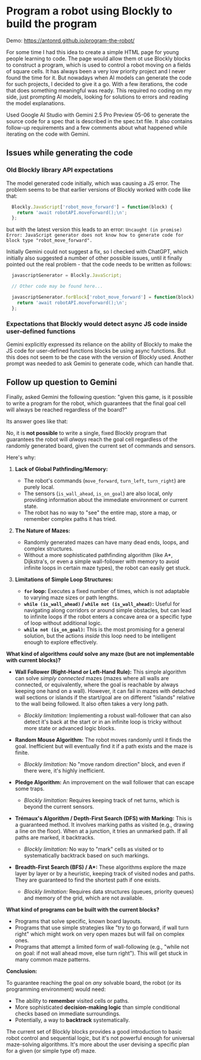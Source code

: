 # Program a robot using Blockly to build the program

Demo: https://antonrd.github.io/program-the-robot/

For some time I had this idea to create a simple HTML page for young people learning to code. The page would allow them ot use Blockly blocks to construct a program, which is used to control a robot moving on a fields of square cells. It has always been a very low priority project and I never found the time for it. But nowadays when AI models can generate the code for such projects, I decided to give it a go. With a few iterations, the code that does something meaningful was ready. This required no coding on my side, just prompting AI models, looking for solutions to errors and reading the model explanations.

Used Google AI Studio with Gemini 2.5 Pro Preview 05-06 to generate the source code for a spec that is described in the spec.txt file. It also contains follow-up requirements and a few comments about what happened while iterating on the code with Gemini.

## Issues while generating the code

### Old Blockly library API expectations

The model generated code initially, which was causing a JS error. The problem seems to be that earlier versions of Blockly worked with code like that:

```js
  Blockly.JavaScript['robot_move_forward'] = function(block) {
    return 'await robotAPI.moveForward();\n';
  };
```

but with the latest version this leads to an error: `Uncaught (in promise) Error: JavaScript generator does not know how to generate code for block type "robot_move_forward".`

Initially Gemini could not suggest a fix, so I checked with ChatGPT, which initially also suggested a number of other possible issues, until it finally pointed out the real problem - that the code needs to be written as follows:

```js
  javascriptGenerator = Blockly.JavaScript;

  // Other code may be found here...

  javascriptGenerator.forBlock['robot_move_forward'] = function(block) {
    return 'await robotAPI.moveForward();\n';
  };
```

### Expectations that Blockly would detect async JS code inside user-defined functions

Gemini explicitly expressed its reliance on the ability of Blockly to make the JS code for user-defined functions blocks be using async functions. But this does not seem to be the case with the version of Blockly used. Another prompt was needed to ask Gemini to generate code, which can handle that.

## Follow up question to Gemini

Finally, asked Gemini the following question: "given this game, is it possible to write a program for the robot, which guarantees that the final goal cell will always be reached regardless of the board?"

Its answer goes like that:

No, it is **not possible** to write a single, fixed Blockly program that guarantees the robot will *always* reach the goal cell regardless of the randomly generated board, given the current set of commands and sensors.

Here's why:

1.  **Lack of Global Pathfinding/Memory:**
    *   The robot's commands (`move_forward`, `turn_left`, `turn_right`) are purely local.
    *   The sensors (`is_wall_ahead`, `is_on_goal`) are also local, only providing information about the immediate environment or current state.
    *   The robot has no way to "see" the entire map, store a map, or remember complex paths it has tried.

2.  **The Nature of Mazes:**
    *   Randomly generated mazes can have many dead ends, loops, and complex structures.
    *   Without a more sophisticated pathfinding algorithm (like A\*, Dijkstra's, or even a simple wall-follower with memory to avoid infinite loops in certain maze types), the robot can easily get stuck.

3.  **Limitations of Simple Loop Structures:**
    *   **`for` loop:** Executes a fixed number of times, which is not adaptable to varying maze sizes or path lengths.
    *   **`while (is_wall_ahead)` / `while not (is_wall_ahead)`:** Useful for navigating along corridors or around simple obstacles, but can lead to infinite loops if the robot enters a concave area or a specific type of loop without additional logic.
    *   **`while not (is_on_goal)`:** This is the most promising for a general solution, but the actions *inside* this loop need to be intelligent enough to explore effectively.

**What kind of algorithms *could* solve any maze (but are not implementable with current blocks)?**

*   **Wall Follower (Right-Hand or Left-Hand Rule):** This simple algorithm can solve *simply connected* mazes (mazes where all walls are connected, or equivalently, where the goal is reachable by always keeping one hand on a wall). However, it can fail in mazes with detached wall sections or islands if the start/goal are on different "islands" relative to the wall being followed. It also often takes a very long path.
    *   *Blockly limitation:* Implementing a robust wall-follower that can also detect it's back at the start or in an infinite loop is tricky without more state or advanced logic blocks.

*   **Random Mouse Algorithm:** The robot moves randomly until it finds the goal. Inefficient but will eventually find it if a path exists and the maze is finite.
    *   *Blockly limitation:* No "move random direction" block, and even if there were, it's highly inefficient.

*   **Pledge Algorithm:** An improvement on the wall follower that can escape some traps.
    *   *Blockly limitation:* Requires keeping track of net turns, which is beyond the current sensors.

*   **Trémaux's Algorithm / Depth-First Search (DFS) with Marking:** This is a guaranteed method. It involves marking paths as visited (e.g., drawing a line on the floor). When at a junction, it tries an unmarked path. If all paths are marked, it backtracks.
    *   *Blockly limitation:* No way to "mark" cells as visited or to systematically backtrack based on such markings.

*   **Breadth-First Search (BFS) / A\*:** These algorithms explore the maze layer by layer or by a heuristic, keeping track of visited nodes and paths. They are guaranteed to find the shortest path if one exists.
    *   *Blockly limitation:* Requires data structures (queues, priority queues) and memory of the grid, which are not available.

**What kind of programs *can* be built with the current blocks?**

*   Programs that solve specific, known board layouts.
*   Programs that use simple strategies like "try to go forward, if wall turn right" which might work on very open mazes but will fail on complex ones.
*   Programs that attempt a limited form of wall-following (e.g., "while not on goal: if not wall ahead move, else turn right"). This will get stuck in many common maze patterns.

**Conclusion:**

To guarantee reaching the goal on *any* solvable board, the robot (or its programming environment) would need:
*   The ability to **remember** visited cells or paths.
*   More sophisticated **decision-making logic** than simple conditional checks based on immediate surroundings.
*   Potentially, a way to **backtrack** systematically.

The current set of Blockly blocks provides a good introduction to basic robot control and sequential logic, but it's not powerful enough for universal maze-solving algorithms. It's more about the user devising a specific plan for a given (or simple type of) maze.
